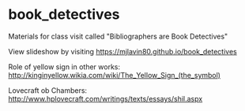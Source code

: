 # book_detectives
Materials for class visit called "Bibliographers are Book Detectives"

View slideshow by visiting https://mjlavin80.github.io/book_detectives

Role of yellow sign in other works: http://kinginyellow.wikia.com/wiki/The_Yellow_Sign_(the_symbol)

Lovecraft ob Chambers: http://www.hplovecraft.com/writings/texts/essays/shil.aspx
